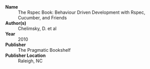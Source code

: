 
<dl>
	<dt><strong>Name</strong></dt>
	<dd>The Rspec Book: Behaviour Driven Development with Rspec, Cucumber, and Friends</dd>
	<dt><strong>Author(s)</strong></dt>
	<dd>Chelimsky, D. et al</dd>
	<dt><strong>Year</strong></dt>
	<dd>2010</dd>
	<dt><strong>Publisher</strong></dt>
	<dd>The Pragmatic Bookshelf</dd>
	<dt><strong>Publisher Location</strong></dt>
	<dd>Raleigh, NC</dd>
</dl>
